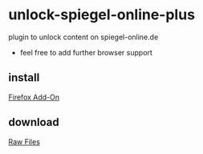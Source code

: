# unlock-spiegel-online-plus
plugin to unlock content on spiegel-online.de
- feel free to add further browser support

## install
[Firefox Add-On](https://addons.mozilla.org/en-US/firefox/addon/unlock-spiegel-online-plus/)

## download
[Raw Files](file://github.com/henrikdetjen/unlock-spiegel-online-plus/firefox/release/unlock-spiegel-online-plus-1.0.zip)

 




